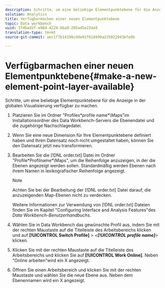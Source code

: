 ```yaml
---
description: Schritte, um eine beliebige Elementpunktebene für die Anzeige in der globalen Visualisierung verfügbar zu machen.
solution: Analytics
title: Verfügbarmachen einer neuen Elementpunktebene
topic: Data workbench
uuid: 5f4bad2f-e98d-4224-bba8-285ad5e23da9
translation-type: tm+mt
source-git-commit: aec1f7b14198cdde91f61d490a235022943bfedb

---
```



# Verfügbarmachen einer neuen Elementpunktebene{#make-a-new-element-point-layer-available}

Schritte, um eine beliebige Elementpunktebene für die Anzeige in der globalen Visualisierung verfügbar zu machen.

1. Platzieren Sie im Ordner &quot;Profiles\*profile name*\Maps&quot;im Installationsordner des Data Workbench-Servers die Ebenendatei und die zugehörige Nachschlagedatei.
1. Wenn Sie eine neue Dimension für Ihre Elementpunktebene definiert haben und Ihren Datensatz noch nicht umgestaltet haben, können Sie den Datensatz jetzt neu transformieren.
1. Bearbeiten Sie die [!DNL order.txt] Datei im Ordner &quot;Profile\*Profilname*\Maps&quot;, um die Reihenfolge anzuzeigen, in der die Ebenen angezeigt werden sollen. Standardmäßig werden Ebenen nach ihrem Namen in lexikografischer Reihenfolge angezeigt.

   >[!NOTE]
   >
   >Achten Sie bei der Bearbeitung der [!DNL order.txt] Datei darauf, die anzuzeigenden Map-Ebenen nicht zu verdecken.

   Weitere Informationen zur Verwendung von [!DNL order.txt] Dateien finden Sie im Kapitel &quot;Configuring Interface and Analysis Features&quot;des *Data Workbench-Benutzerhandbuchs*.

1. Wählen Sie in Data Workbench das gewünschte Profil aus, indem Sie mit der rechten Maustaste auf die Titelleiste des Arbeitsbereichs klicken und auf **[!UICONTROL Switch Profile]** > *&lt;**[!UICONTROL profile name]**>* klicken.
1. Klicken Sie mit der rechten Maustaste auf die Titelleiste des Arbeitsbereichs und klicken Sie auf **[!UICONTROL Work Online]**. Neben &quot;Online arbeiten&quot;wird ein X angezeigt.
1. Öffnen Sie einen Arbeitsbereich und klicken Sie mit der rechten Maustaste und wählen Sie die neue Ebene aus. Neben dem Ebenennamen wird ein X angezeigt.
